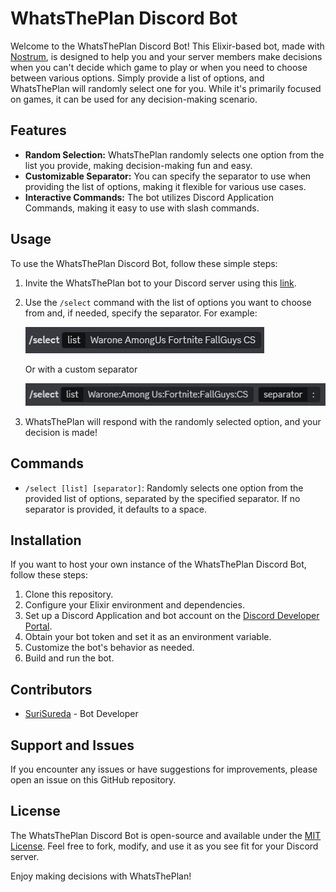 # WhatsThePlan Discord Bot

Welcome to the WhatsThePlan Discord Bot! This Elixir-based bot, made with [Nostrum](https://github.com/Kraigie/nostrum), is designed to help you and your server members make decisions when you can't decide which game to play or when you need to choose between various options. Simply provide a list of options, and WhatsThePlan will randomly select one for you. While it's primarily focused on games, it can be used for any decision-making scenario.

## Features

- **Random Selection:** WhatsThePlan randomly selects one option from the list you provide, making decision-making fun and easy.
- **Customizable Separator:** You can specify the separator to use when providing the list of options, making it flexible for various use cases.
- **Interactive Commands:** The bot utilizes Discord Application Commands, making it easy to use with slash commands.

## Usage

To use the WhatsThePlan Discord Bot, follow these simple steps:

1. Invite the WhatsThePlan bot to your Discord server using this [link](https://bit.ly/3PIUlP7).
2. Use the `/select` command with the list of options you want to choose from and, if needed, specify the separator. For example:

    ![Simple /select command](images/simple.png)

    Or with a custom separator 

    ![/select command with separator option](images/with_separator.png)

3. WhatsThePlan will respond with the randomly selected option, and your decision is made!

## Commands

- `/select [list] [separator]`: Randomly selects one option from the provided list of options, separated by the specified separator. If no separator is provided, it defaults to a space.

## Installation

If you want to host your own instance of the WhatsThePlan Discord Bot, follow these steps:

1. Clone this repository.
2. Configure your Elixir environment and dependencies.
3. Set up a Discord Application and bot account on the [Discord Developer Portal](https://discord.com/developers/applications).
4. Obtain your bot token and set it as an environment variable.
5. Customize the bot's behavior as needed.
6. Build and run the bot.

## Contributors

- [SuriSureda](https://github.com/SuriSureda) - Bot Developer

## Support and Issues

If you encounter any issues or have suggestions for improvements, please open an issue on this GitHub repository.

## License 

The WhatsThePlan Discord Bot is open-source and available under the [MIT License](LICENSE). Feel free to fork, modify, and use it as you see fit for your Discord server.

Enjoy making decisions with WhatsThePlan!
